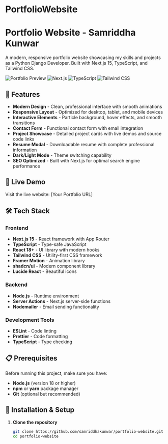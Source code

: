 # PortfolioWebsite
# Portfolio Website - Samriddha Kunwar

A modern, responsive portfolio website showcasing my skills and projects as a Python Django Developer. Built with Next.js 15, TypeScript, and Tailwind CSS.

![Portfolio Preview](https://img.shields.io/badge/Status-Live-brightgreen)
![Next.js](https://img.shields.io/badge/Next.js-15-black)
![TypeScript](https://img.shields.io/badge/TypeScript-5.0-blue)
![Tailwind CSS](https://img.shields.io/badge/Tailwind_CSS-3.0-38B2AC)

## 🌟 Features

- **Modern Design** - Clean, professional interface with smooth animations
- **Responsive Layout** - Optimized for desktop, tablet, and mobile devices
- **Interactive Elements** - Particle background, hover effects, and smooth transitions
- **Contact Form** - Functional contact form with email integration
- **Project Showcase** - Detailed project cards with live demos and source code links
- **Resume Modal** - Downloadable resume with complete professional information
- **Dark/Light Mode** - Theme switching capability
- **SEO Optimized** - Built with Next.js for optimal search engine performance

## 🚀 Live Demo

Visit the live website: [Your Portfolio URL]

## 🛠️ Tech Stack

### Frontend
- **Next.js 15** - React framework with App Router
- **TypeScript** - Type-safe JavaScript
- **React 18+** - UI library with modern hooks
- **Tailwind CSS** - Utility-first CSS framework
- **Framer Motion** - Animation library
- **shadcn/ui** - Modern component library
- **Lucide React** - Beautiful icons

### Backend
- **Node.js** - Runtime environment
- **Server Actions** - Next.js server-side functions
- **Nodemailer** - Email sending functionality

### Development Tools
- **ESLint** - Code linting
- **Prettier** - Code formatting
- **TypeScript** - Type checking

## 📋 Prerequisites

Before running this project, make sure you have:

- **Node.js** (version 18 or higher)
- **npm** or **yarn** package manager
- **Git** (optional but recommended)

## 🔧 Installation & Setup

1. **Clone the repository**
   ```bash
   git clone https://github.com/samriddhakunwar/portfolio-website.git
   cd portfolio-website
